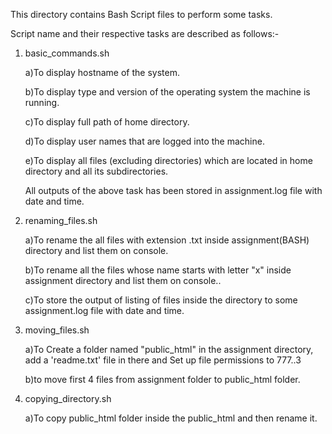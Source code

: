 This directory contains Bash Script files to perform some tasks.

Script name and their respective tasks are described as follows:-

1. basic_commands.sh

	a)To display hostname of the system.
	 
	b)To display type and version of the operating system the machine is running.

	c)To display full path of home directory.
    
	d)To display user names that are logged into the machine.

	e)To display all files (excluding directories) which are located in home directory and all its subdirectories.

	All outputs of the above task has been stored in assignment.log file with date and time.

2. renaming_files.sh
  
	a)To rename the all files with extension .txt inside assignment(BASH) directory and list them on console.

	b)To rename all the files whose name starts with letter "x" inside assignment directory and list them on console..

	c)To store the output of listing of files inside the directory to some assignment.log file with date and time.

3. moving_files.sh
	
	a)To Create a folder named "public_html" in the assignment directory, add a 'readme.txt' file in there and Set up file permissions to 777..3

	b)to move first 4 files from assignment folder to public_html folder.

4. copying_directory.sh

	a)To copy public_html folder inside the public_html and then rename it.
